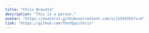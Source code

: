 ```yaml
---
title: "Chris Bravata"
description: "This is a person."
avatar: "https://avatars1.githubusercontent.com/u/11593352?v=4"
link: "https://github.com/ThatEpicChris"
---
```

